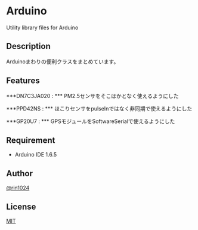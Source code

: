 # Arduino

Utility library files for Arduino

## Description

Arduinoまわりの便利クラスをまとめています。

## Features

***DN7C3JA020 : ***
PM2.5センサをそこはかとなく使えるようにした

***PPD42NS : ***
ほこりセンサをpulseInではなく非同期で使えるようにした

***GP20U7 : ***
GPSモジュールをSoftwareSerialで使えるようにした

## Requirement

- Arduino IDE 1.6.5

## Author

[@rin1024](https://twitter.com/rin1024)

## License

[MIT](http://b4b4r07.mit-license.org)
